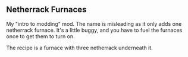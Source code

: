## Netherrack Furnaces

My "intro to modding" mod. The name is misleading as it only adds one netherrack furnace. It's a little buggy, and you have to fuel the furnaces once to get them to turn on.

The recipe is a furnace with three netherrack underneath it.